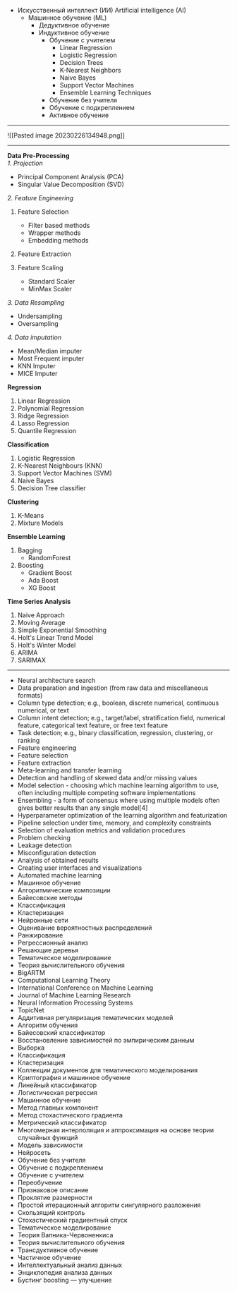 - Искусственный интеллект (ИИ)  Artificial intelligence (AI)
	- Машинное обучение (ML)
		- Дедуктивное обучение
		- Индуктивное обучение
			- Обучение с учителем
				- Linear Regression
				- Logistic Regression
				- Decision Trees
				- K-Nearest Neighbors
				- Naive Bayes
				- Support Vector Machines
				- Ensemble Learning Techniques
			- Обучение без учителя
			- Обучение с подкреплением
			- Активное обучение
---

![[Pasted image 20230226134948.png]]

---

**Data Pre-Processing**  
_1. Projection_  
- Principal Component Analysis (PCA)  
- Singular Value Decomposition (SVD)

_2. Feature Engineering_

1.  Feature Selection
    
    -   Filter based methods
    -   Wrapper methods
    -   Embedding methods
2.  Feature Extraction
    
3.  Feature Scaling
    
    -   Standard Scaler
    -   MinMax Scaler

_3. Data Resampling_  
- Undersampling  
- Oversampling

_4. Data imputation_  
- Mean/Median imputer  
- Most Frequent imputer  
- KNN Imputer  
- MICE Imputer

**Regression**

1.  Linear Regression
2.  Polynomial Regression
3.  Ridge Regression
4.  Lasso Regression
5.  Quantile Regression

**Classification**

1.  Logistic Regression
2.  K-Nearest Neighbours (KNN)
3.  Support Vector Machines (SVM)
4.  Naive Bayes
5.  Decision Tree classifier

**Clustering**

1.  K-Means
2.  Mixture Models

**Ensemble Learning**

1.  Bagging
    -   RandomForest
2.  Boosting
    -   Gradient Boost
    -   Ada Boost
    -   XG Boost

**Time Series Analysis**

1.  Naive Approach
2.  Moving Average
3.  Simple Exponential Smoothing
4.  Holt's Linear Trend Model
5.  Holt's Winter Model
6.  ARIMA
7.  SARIMAX

---

- Neural architecture search
- Data preparation and ingestion (from raw data and miscellaneous formats)
- Column type detection; e.g., boolean, discrete numerical, continuous numerical, or text
- Column intent detection; e.g., target/label, stratification field, numerical feature, categorical text feature, or free text feature
- Task detection; e.g., binary classification, regression, clustering, or ranking
- Feature engineering
- Feature selection
- Feature extraction
- Meta-learning and transfer learning
- Detection and handling of skewed data and/or missing values
- Model selection - choosing which machine learning algorithm to use, often including multiple competing software implementations
- Ensembling - a form of consensus where using multiple models often gives better results than any single model[4]
- Hyperparameter optimization of the learning algorithm and featurization
- Pipeline selection under time, memory, and complexity constraints
- Selection of evaluation metrics and validation procedures
- Problem checking
- Leakage detection
- Misconfiguration detection
- Analysis of obtained results
- Creating user interfaces and visualizations
- Automated machine learning
- Машинное обучение
- Алгоритмические композиции
- Байесовские методы
- Классификация
- Кластеризация
- Нейронные сети
- Оценивание вероятностных распределений
- Ранжирование
- Регрессионный анализ
- Решающие деревья
- Тематическое моделирование
- Теория вычислительного обучения
- BigARTM
- Computational Learning Theory
- International Conference on Machine Learning
- Journal of Machine Learning Research
- Neural Information Processing Systems
- TopicNet
- Аддитивная регуляризация тематических моделей
- Алгоритм обучения
- Байесовский классификатор
- Восстановление зависимостей по эмпирическим данным
- Выборка
- Классификация
- Кластеризация
- Коллекции документов для тематического моделирования
- Криптография и машинное обучение
- Линейный классификатор
- Логистическая регрессия
- Машинное обучение
- Метод главных компонент
- Метод стохастического градиента
- Метрический классификатор
- Многомерная интерполяция и аппроксимация на основе теории случайных функций
- Модель зависимости
- Нейросеть
- Обучение без учителя
- Обучение с подкреплением
- Обучение с учителем
- Переобучение
- Признаковое описание
- Проклятие размерности
- Простой итерационный алгоритм сингулярного разложения
- Скользящий контроль
- Стохастический градиентный спуск
- Тематическое моделирование
- Теория Вапника-Червоненкиса
- Теория вычислительного обучения
- Трансдуктивное обучение
- Частичное обучение
- Интеллектуальный анализ данных
- Энциклопедия анализа данных
- Бустинг boosting — улучшение